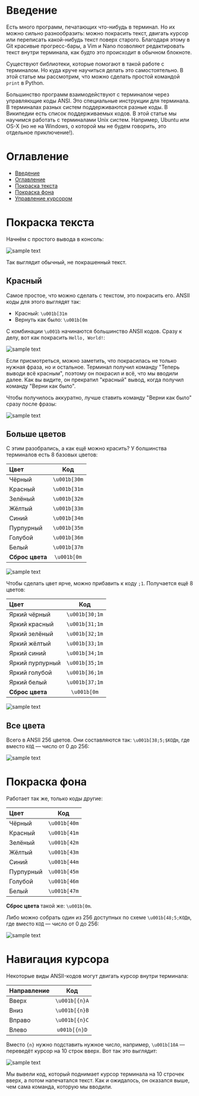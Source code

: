 # <a name="Intro"></a>  Введение

Есть много программ, печатающих что-нибудь в терминал. Но их можно сильно разнообразить: можно покрасить текст, двигать курсор или переписать какой-нибудь текст поверх старого. Благодаря этому в Git красивые прогресс-бары, а Vim и Nano позволяют редактировать текст внутри терминала, как будто это происходит в обычном блокноте.

Существуют библиотеки, которые помогают в такой работе с терминалом. Но куда круче научиться делать это самостоятельно. В этой статье мы рассмотрим, что можно сделать простой командой `print` в Python.

Большинство программ взаимодействуют с терминалом через управляющие коды ANSI. Это специальные инструкции для терминала. В терминалах разных систем поддерживаются разные коды. В Википедии есть список поддерживаемых кодов. В этой статье мы научимся работать с терминалами Unix систем. Например, Ubuntu или OS-X (но не на Windows, о которой мы не будем говорить, это отдельное приключение!).

# <a name="Contents"></a> Оглавление

- [Введение](#Intro)
- [Оглавление](#Contents)
- [Покраска текста](#TextColoring)
- [Покраска фона](#BackgroundColoring)
- [Управление курсором](#CoursorNavigation)

# <a name="TextColoring"></a> Покраска текста

Начнём с простого вывода в консоль:

![sample text](https://dvmn.org/media/filer_public/97/4a/974aeddc-2687-4df5-964c-699a0458bf12/screenshot_from_2019-02-01_17-42-25.png)

Так выглядит обычный, не покрашенный текст.

## Красный

Самое простое, что можно сделать с текстом, это покрасить его. ANSII коды для этого выглядят так:

* Красный: `\u001b[31m`
* Вернуть как было: `\u001b[0m`

С комбинации `\u001b` начинаются большинство ANSII кодов. Сразу к делу, вот как покрасить `Hello, World!`:

![sample text](https://dvmn.org/filer/canonical/1549030565/29/)

Если присмотреться, можно заметить, что покрасилась не только нужная фраза, но и остальное. Терминал получил команду "Теперь выводи всё красным", поэтому он покрасил и всё, что мы вводили далее. Как вы видите, он прекратил "красный" вывод, когда получил команду "Верни как было".

Чтобы получилось аккуратно, лучше ставить команду "Верни как было" сразу после фразы:

![sample text](https://dvmn.org/filer/canonical/1549033035/30/)

## Больше цветов

С этим разобрались, а как ещё можно красить? У болшинства терминалов есть 8 базовых цветов:

| Цвет| Код | 
| :------------- | :-----:|
| Чёрный |`\u001b[30m`|
| Красный |`\u001b[31m`|
| Зелёный |`\u001b[32m`|
| Жёлтый |`\u001b[33m`|
| Синий |`\u001b[34m`|
| Пурпурный |`\u001b[35m`|
| Голубой |`\u001b[36m`|
| Белый |`\u001b[37m`|
| **Сброс цвета** |`\u001b[0m`|

![sample text](https://dvmn.org/filer/canonical/1549033616/31/)

Чтобы сделать цвет ярче, можно прибавить к коду `;1`. Получается ещё 8 цветов:

| Цвет| Код | 
| :------------- | :-----:|
| Яркий чёрный |`\u001b[30;1m`|
| Яркий красный |`\u001b[31;1m`|
| Яркий зелёный |`\u001b[32;1m`|
| Яркий жёлтый |`\u001b[33;1m`|
| Яркий синий |`\u001b[34;1m`|
| Яркий пурпурный |`\u001b[35;1m`|
| Яркий голубой |`\u001b[36;1m`|
| Яркий белый |`\u001b[37;1m`|
| **Сброс цвета** |`\u001b[0m`|

![sample text](https://dvmn.org/filer/canonical/1549034188/32/)

## Все цвета

Всего в ANSII 256 цветов. Они составляются так: `\u001b[38;5;$КОДm`, где вместо `КОД` — число от 0 до 256:

![sample text](https://dvmn.org/filer/canonical/1549034798/33/)

#  <a name="BackgroundColoring"></a> Покраска фона

Работает так же, только коды другие:

| Цвет| Код | 
| :------------- | :-----:|
| Чёрный |`\u001b[40m`|
| Красный |`\u001b[41m`|
| Зелёный |`\u001b[42m`|
| Жёлтый |`\u001b[43m`|
| Синий |`\u001b[44m`|
| Пурпурный |`\u001b[45m`|
| Голубой |`\u001b[46m`|
| Белый |`\u001b[47m`|

**Сброс цвета** такой же: `\u001b[0m`.

Либо можно собрать один из 256 доступных по схеме `\u001b[48;5;КОДm`, где вместо `КОД` — число от 0 до 256:

![sample text](https://dvmn.org/filer/canonical/1549035905/34/)

# <a name="CoursorNavigation"></a>  Навигация курсора

Некоторые виды ANSII-кодов могут двигать курсор внутри терминала:

| Направление | Код | 
| :------------- | :-----:|
| Вверх |`\u001b[{n}A`|
| Вниз |`\u001b[{n}B`|
| Вправо |`\u001b[{n}C`|
| Влево |`u001b[{n}D`|

Вместо `{n}` нужно подставить нужное число, например, `\u001b[10A` — переведёт курсор на 10 строк вверх. Вот так это выглядит:

![sample text](https://dvmn.org/filer/canonical/1549036295/35/)

Мы вывели код, который поднимает курсор терминала на 10 строчек вверх, а потом напечатался текст. Как и ожидалось, он оказался выше, чем сама команда, которую мы вводили.